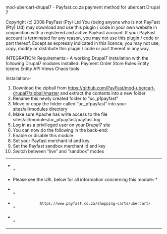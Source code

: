 mod-ubercart-drupal7 - Payfast.co.za payment method for ubercart Drupal 7

Copyright (c) 2008 PayFast (Pty) Ltd
You (being anyone who is not PayFast (Pty) Ltd) may download and use this plugin / code in your own website in conjunction with a registered and active PayFast account. If your PayFast account is terminated for any reason, you may not use this plugin / code or part thereof.
Except as expressly indicated in this licence, you may not use, copy, modify or distribute this plugin / code or part thereof in any way.

INTEGRATION:
Requirements:-
A working Drupal7 installation with the following Drupal7 modules installed:
Payment
Order
Store
Rules
Entity tokens
Entity API
Views
Chaos tools

Installation:-
1. Download the zipball from https://github.com/PayFast/mod-ubercart-drupal7/zipball/master and extract the contents into a new folder
2. Rename this newly created folder to ”uc_pfpayfast”
3. Move or copy the folder called ”uc_pfpayfast” into your sites/all/modules directory
4. Make sure Apache has write access to the file sites/all/modules/uc_pfpayfast/payfast.log
5. Log in as a privilleged user on your Drupal7 site
6. You can now do the following in the back-end:
7. Enable or disable this module
8. Set your Payfast merchant id and key
9. Set the Payfast sandbox merchant id and key
10. Switch between ”live” and ”sandbox” modes

******************************************************************************
*                                                                            *
*    Please see the URL below for all information concerning this module:    *
*                                                                            *
*                 https://www.payfast.co.za/shopping-carts/ubercart/   	     *
*                                                                            *
******************************************************************************

